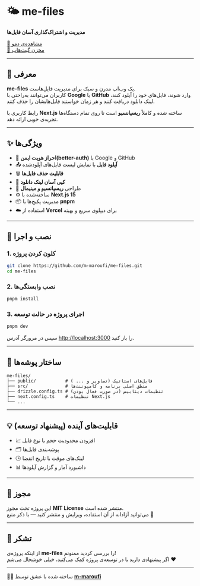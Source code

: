 # 🌤️ me-files

**مدیریت و اشتراک‌گذاری آسان فایل‌ها**

[🚀 مشاهده‌ی دمو](https://me-files-chi.vercel.app/)  
[📂 مخزن گیت‌هاب](https://github.com/m-maroufi/me-files)

---

## 🧠 معرفی

**me-files**
یک وب‌اپ مدرن و سبک برای مدیریت فایل‌هاست.  
کاربران می‌توانند به‌راحتی با
**Google** یا **GitHub** 
وارد شوند، فایل‌های خود را آپلود کنند، لینک دانلود دریافت کنند و هر زمان خواستند فایل‌هایشان را حذف کنند.

رابط کاربری با **Next.js** ساخته شده و کاملاً **ریسپانسیو** است تا روی تمام دستگاه‌ها تجربه‌ی خوبی ارائه دهد.

---

## ✨ ویژگی‌ها

- 🔐 **احراز هویت ایمن(better-auth)** با Google و GitHub
- 📤 **آپلود فایل** با نمایش لیست فایل‌های آپلودشده
- 🗑️ **قابلیت حذف فایل‌ها**
- 🔗 **کپی آسان لینک دانلود**
- 💎 طراحی **ریسپانسیو و مینیمال**
- ⚙️ ساخته‌شده با **Next.js 15**
- 📦 مدیریت پکیج‌ها با **pnpm**
- ☁️ استفاده از **Vercel** برای دیپلوی سریع و بهینه

---

## 🚀 نصب و اجرا

### 1. کلون کردن پروژه

```bash
git clone https://github.com/m-maroufi/me-files.git
cd me-files
```

### 2. نصب وابستگی‌ها

```bash
pnpm install
```

### 3. اجرای پروژه در حالت توسعه

```bash
pnpm dev
```

سپس در مرورگر آدرس [http://localhost:3000](http://localhost:3000) را باز کنید.

---

## 📁 ساختار پوشه‌ها

```
me-files/
├── public/           # فایل‌های استاتیک (تصاویر و ... )
├── src/              # منطق اصلی برنامه و کامپوننت‌ها
├── drizzle.config.ts # تنظیمات دیتابیس (در صورت فعال بودن)
├── next.config.ts    # تنظیمات Next.js
└── ...
```

---

## 💡 قابلیت‌های آینده (پیشنهاد توسعه)

- 📈 افزودن محدودیت حجم یا نوع فایل
- 🗂️ پوشه‌بندی فایل‌ها
- 🕒 لینک‌های موقت با تاریخ انقضا
- 📊 داشبورد آمار و گزارش آپلودها

---

## 🧾 مجوز

این پروژه تحت مجوز **MIT License** منتشر شده است.  
می‌توانید آزادانه از آن استفاده، ویرایش و منتشر کنید — با ذکر منبع 🙌

---

## 💬 تشکر

از اینکه پروژه‌ی **me-files** را بررسی کردید ممنونم!  
اگر پیشنهادی دارید یا در توسعه‌ی پروژه کمک می‌کنید، خیلی خوشحال می‌شم ❤️

---

🧑‍💻 ساخته شده با عشق توسط [**m-maroufi**](https://github.com/m-maroufi)
